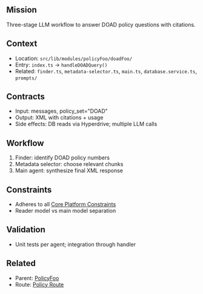 
## Mission

Three-stage LLM workflow to answer DOAD policy questions with citations.

## Context

- Location: `src/lib/modules/policyFoo/doadFoo/`
- Entry: `index.ts` → `handleDOADQuery()`
- Related: `finder.ts`, `metadata-selector.ts`, `main.ts`, `database.service.ts`, `prompts/`

## Contracts

- Input: messages, policy_set="DOAD"
- Output: XML with citations + usage
- Side effects: DB reads via Hyperdrive; multiple LLM calls

## Workflow

1. Finder: identify DOAD policy numbers
2. Metadata selector: choose relevant chunks
3. Main agent: synthesize final XML response

## Constraints

- Adheres to all [Core Platform Constraints](./core.md#platform-constraints)
- Reader model vs main model separation

## Validation

- Unit tests per agent; integration through handler

## Related

- Parent: [PolicyFoo](./module.policyFoo.md)
- Route: [Policy Route](./routes.md#policy-route)
